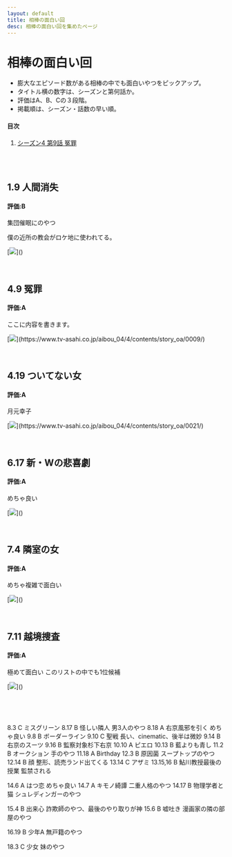 ```yaml
---
layout: default
title: 相棒の面白い回
desc: 相棒の面白い回を集めたページ
---
```


# 相棒の面白い回

- 膨大なエピソード数がある相棒の中でも面白いやつをピックアップ。
- タイトル横の数字は、シーズンと第何話か。
- 評価はA、B、Cの３段階。
- 掲載順は、シーズン・話数の早い順。


#### 目次
1. [シーズン4 第9話 冤罪](#4.9-冤罪)


<br><br>


## 1.9 人間消失
#### 評価:B

集団催眠にのやつ

僕の近所の教会がロケ地に使われてる。

[![](https://douga.tv-asahi.co.jp/uploads/attachment/file/97557/d170067f-d3f9-4107-a1b5-4f89a068cb3e.)]()

<br>

## 4.9 冤罪
#### 評価:A

ここに内容を書きます。

[![](https://douga.tv-asahi.co.jp/uploads/attachment/file/171370/98c40ad8-a47f-4d9e-b2db-038d71bef939.)](https://www.tv-asahi.co.jp/aibou_04/4/contents/story_oa/0009/)

<br>

## 4.19 ついてない女
#### 評価:A

月元幸子

[![](https://douga.tv-asahi.co.jp/uploads/attachment/file/171390/a98c08d8-0496-4513-936e-68476ce5442a.)](https://www.tv-asahi.co.jp/aibou_04/4/contents/story_oa/0021/)

<br>

## 6.17 新・Wの悲喜劇
#### 評価:A

めちゃ良い

[![](https://douga.tv-asahi.co.jp/uploads/attachment/file/99758/acab34f0-f8ff-4ed6-a461-39597b6651e5.)]()

<br>

## 7.4 隣室の女
#### 評価:A

めちゃ複雑で面白い

[![](https://douga.tv-asahi.co.jp/uploads/attachment/file/100401/f0643e0e-62c2-44e5-9076-15af26783d1e.)]()

<br>

## 7.11 越境捜査
#### 評価:A

極めて面白い
このリストの中でも1位候補

[![](https://douga.tv-asahi.co.jp/uploads/attachment/file/100424/35f387f3-5650-4b55-bc8d-0600c485e7fe.)]()

<br>



[![]()]()
[![]()]()
[![]()]()
[![]()]()



8.3		C	ミスグリーン
8.17	B	怪しい隣人			男3人のやつ
8.18	A	右京風邪を引く		めちゃ良い
9.8		B	ボーダーライン
9.10	C	聖戦				長い、cinematic、後半は微妙
9.14	B	右京のスーツ
9.16	B	監察対象杉下右京
10.10	A	ピエロ
10.13	B	藍よりも青し
11.2		B	オークション		手のやつ
11.18	A	Birthday
12.3	B	原因菌				スープトップのやつ
12.14	B	顔					整形、読売ランド出てくる
13.14	C	アザミ
13.15,16	B	鮎川教授最後の授業	監禁される

14.6	A	はつ恋				めちゃ良い
14.7		A	キモノ綺譚			二重人格のやつ
14.17	B	物理学者と猫		シュレディンガーのやつ

15.4	B	出来心				詐欺師のやつ、最後のやり取りが神
15.6	B	嘘吐き				漫画家の隣の部屋のやつ

16.19	B	少年A				無戸籍のやつ

18.3	C	少女				妹のやつ













